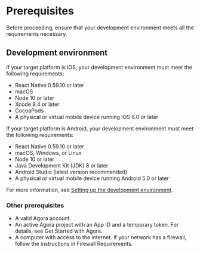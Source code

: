 # Prerequisites

Before proceeding, ensure that your development environment meets all the requirements necessary.

## Development environment

If your target platform is iOS, your development environment must meet the following requirements:

- React Native 0.59.10 or later
- macOS
- Node 10 or later
- Xcode 9.4 or later
- CocoaPods
- A physical or virtual mobile device running iOS 8.0 or later

If your target platform is Android, your development environment must meet the following requirements:

- React Native 0.59.10 or later
- macOS, Windows, or Linux
- Node 10 or later
- Java Development Kit (JDK) 8 or later
- Android Studio (latest version recommended)
- A physical or virtual mobile device running Android 5.0 or later

For more information, see [Setting up the development environment](https://reactnative.dev/docs/environment-setup).

### Other prerequisites

<ul>
<li>A valid <xref href="https://console.agora.io/" scope="external" format="html">Agora account</xref>.</li>
<li>An active Agora project with an App ID and a temporary token. For details, see <xref href="https://docs.agora.io/en/Agora%20Platform/get_appid_token" scope="external" format="html">Get Started with Agora</xref>.</li>
<li>A computer with access to the internet. If your network has a firewall, follow the instructions in <xref href="https://docs.agora.io/en/Agora%20Platform/firewall" format="html" scope="external">Firewall Requirements</xref>.</li>
</ul>
